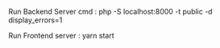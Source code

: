 Run Backend Server cmd : php -S localhost:8000 -t public -d display_errors=1

Run Frontend server : yarn start